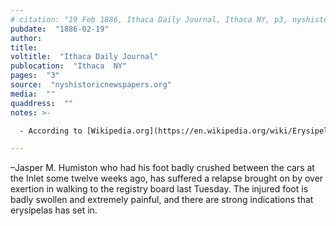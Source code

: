 ```yaml
---
# citation: "19 Feb 1886, Ithaca Daily Journal, Ithaca NY, p3, nyshistoricnewspapers.org."
pubdate:  "1886-02-19"
author: 
title: 
voltitle:  "Ithaca Daily Journal"
publocation:  "Ithaca  NY"
pages:  "3"
source:  "nyshistoricnewspapers.org"
media:  ""
quaddress:  ""
notes: >-

  - According to [Wikipedia.org](https://en.wikipedia.org/wiki/Erysipelas): “Erysipelas (/ˌɛrəˈsɪpələs/) is a relatively common bacterial infection of the superficial layer of the skin (upper dermis), extending to the superficial lymphatic vessels within the skin, characterized by a raised, well-defined, tender, bright red rash, typically on the face or legs, but which can occur anywhere on the skin. It is a form of cellulitis and is potentially serious. Erysipelas is usually caused by the bacteria Streptococcus pyogenes, also known as group A β-hemolytic streptococci, which enters the body through a break in the skin, such as a scratch or an insect bite. It is more superficial than cellulitis, and is typically more raised and demarcated. The term comes from the Greek ἐρυσίπελας (erysípelas), meaning \"red skin\".”

---
```

–Jasper M. Humiston who had his foot badly crushed between the cars at the Inlet some twelve weeks ago, has suffered a relapse brought on by over exertion in walking to the registry board last Tuesday. The injured foot is badly swollen and extremely painful, and there are strong indications that erysipelas has set in.
